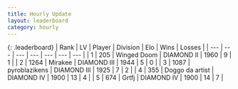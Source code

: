 ```yaml
---
title: Hourly Update
layout: leaderboard
category: hourly
---
```


{: .leaderboard}
| Rank | LV | Player | Division | Elo | Wins | Losses |
| --- | --- | --- | --- | --- | --- | --- |
| <span data-change="0">1</span> | 205 | <span title="ID: 744396">Winged Doom</span> | DIAMOND II | <span data-change="0">1960</span> | <span data-change="0">9</span> | <span data-change="0">1</span> |
| <span data-change="1">2</span> | 1264 | <span title="ID: 416373">Mirakee</span> | DIAMOND III | <span data-change="11">1944</span> | <span data-change="1">5</span> | <span data-change="0">0</span> |
| <span data-change="-1">3</span> | 1087 | <span title="ID: 143220">pyroblazikens</span> | DIAMOND III | <span data-change="-10">1925</span> | <span data-change="0">7</span> | <span data-change="1">2</span> |
| <span data-change="0">4</span> | 355 | <span title="ID: 571923">Doggo da artist</span> | DIAMOND IV | <span data-change="0">1900</span> | <span data-change="0">13</span> | <span data-change="0">4</span> |
| <span data-change="0">5</span> | 674 | <span title="ID: 742306">Grtfj</span> | DIAMOND IV | <span data-change="0">1900</span> | <span data-change="0">14</span> | <span data-change="0">7</span> |